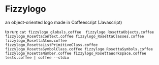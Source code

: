 # Fizzylogo
an object-oriented logo made in Coffeescript (Javascript)

to run: ```cat fizzylogo_globals.coffee  fizzylogo_RosettaObjects.coffee fizzylogo_RosettaContext.coffee fizzylogo_RosettaClasses.coffee fizzylogo_RosettaAtom.coffee fizzylogo_RosettaListPrimitiveClass.coffee fizzylogo_RosettaSymbolClass.coffee fizzylogo_RosettaSymbols.coffee fizzylogo_RosettaNumber.coffee fizzylogo_RosettaWorkspace.coffee  tests.coffee | coffee --stdio```

